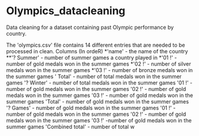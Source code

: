 # Olympics_datacleaning
Data cleaning for a dataset containing past Olympic performance by country.

The 'olympics.csv' file contains 14 different entries that are needed to be processed in clean. 
 Columns (In ordeR)
*'name' - the name of the country
**'? Summer' - number of summer games a country played in
  *'01 !' - number of gold medals won in the summer games
  *'02 !' - number of silver medals won in the summer games
  *'03 !' - number of bronze medals won in the summer games
' Total' - number of total medals won in the summer games
'? Winter' - number of total medals won in the summer games
  '01 !' - number of gold medals won in the summer games
  '02 !' - number of gold medals won in the summer games
  '03 !'	- number of gold medals won in the summer games
  'Total' - number of gold medals won in the summer games
'? Games' - number of gold medals won in the summer games
  '01 !' - number of gold medals won in the summer games
  '02 !' - number of gold medals won in the summer games
  '03 !' -number of gold medals won in the summer games
'Combined total' - number of total w

